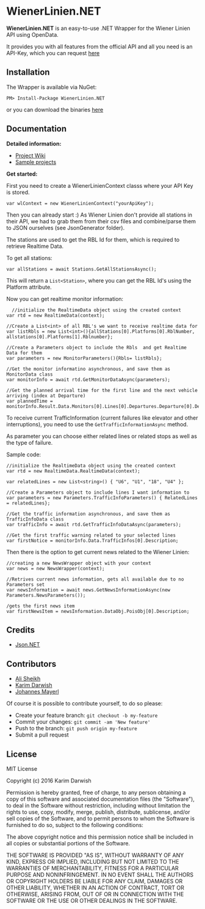 WienerLinien.NET 
=================

**WienerLinien.NET** is an easy-to-use .NET Wrapper for the Wiener Linien API using OpenData. 

It provides you with all features from the official API and all you need is an API-Key, which you can request [here](https://www.wien.gv.at/formularserver2/user/formular.aspx?pid=3b49a23de1ff43efbc45ae85faee31db&pn=B0718725a79fb40f4bb4b7e0d2d49f1d1)


Installation
-------------

The Wrapper is available via NuGet: 
	

    PM> Install-Package WienerLinien.NET
    
or you can download the binaries [here](https://github.com/KarimDarwish/Wiener-Linien-.NET/releases)


Documentation
-------------------

**Detailed information:**

 - [Project Wiki](https://github.com/KarimDarwish/Wiener-Linien-.NET/wiki)
 - [Sample projects](https://github.com/KarimDarwish/Wiener-Linien-.NET)

**Get started:**

First you need to create a WienerLinienContext classs where your API Key is stored.

    var wlContext = new WienerLinienContext("yourApiKey");
    
Then you can already start :)
As Wiener Linien don't provide all stations in their API, we had to grab them from their csv files and combine/parse them to JSON ourselves (see JsonGenerator folder).

The stations are used to get the RBL Id for them, which is required to retrieve Realtime Data.

To get all stations:

    var allStations = await Stations.GetAllStationsAsync();
This will return a `List<Station>`, where you can get the RBL Id's using the Platform attribute.

Now you can get realtime monitor information:

      //initialize the RealtimeData object using the created context
    var rtd = new RealtimeData(context);
    
    //Create a List<int> of all RBL's we want to receive realtime data for
    var listRbls = new List<int>(){allStations[0].Platforms[0].RblNumber, allstations[0].Platforms[1].Rblnumber};
    
    //Create a Parameters object to include the Rbls  and get Realtime Data for them
    var parameters = new MonitorParameters(){Rbls= listRbls};
    
    //Get the monitor informatino asynchronous, and save them as MonitorData class
    var monitorInfo = await rtd.GetMonitorDataAsync(parameters);
    
    //Get the planned arrival time for the first line and the next vehicle arriving (index at Departure)
    var plannedTime = monitorInfo.Result.Data.Monitors[0].Lines[0].Departures.Departure[0].DepartureTime.TimePlanned;

To receive current TrafficInformation (current failures like elevator and other interruptions), you need to use the `GetTrafficInformationAsync` method.

As parameter you can choose either related lines or related stops as well as the type of failure.

Sample code:

        
    //initialize the RealtimeData object using the created context
    var rtd = new RealtimeData.RealtimeData(context);
    
    var relatedLines = new List<string>() { "U6", "U1", "18", "U4" };
    
    //Create a Parameters object to include lines I want information to
    var parameters = new Parameters.TrafficInfoParameters() { RelatedLines = relatedLines};
    
    //Get the traffic information asynchronous, and save them as TrafficInfoData class
    var trafficInfo = await rtd.GetTrafficInfoDataAsync(parameters);
    
    //Get the first traffic warning related to your selected lines
    var firstNotice = monitorInfo.Data.TrafficInfos[0].Description;

Then there is the option to get current news related to the Wiener Linien:


    //creating a new NewsWrapper object with your context
    var news = new NewsWrapper(context);
    
    //Retrives current news information, gets all available due to no Parameters set
    var newsInformation = await news.GetNewsInformationAsync(new Parameters.NewsParameters());
    
    /gets the first news item
    var firstNewsItem = newsInformation.DataObj.PoisObj[0].Description;






Credits
-------------

 - [Json.NET](http://www.newtonsoft.com/json) 



Contributors
--------------------
 - [Ali Sheikh](https://github.com/alaeschaik)
 - [Karim Darwish](https://github.com/KarimDarwish)
 - [Johannes Mayerl](https://github.com/johannesMayerl)
 

Of course it is possible to contribute yourself, to do so please:

 - Create your feature branch: `git checkout -b my-feature`
 - Commit your changes: `git commit -am 'New feature'` 
 - Push to the branch: `git push origin my-feature` 
 - Submit a pull request

 

License
--------------

MIT License

Copyright (c) 2016 Karim Darwish

Permission is hereby granted, free of charge, to any person obtaining a copy of this software and associated documentation files (the "Software"), to deal in the Software without restriction, including without limitation the rights to use, copy, modify, merge, publish, distribute, sublicense, and/or sell copies of the Software, and to permit persons to whom the Software is furnished to do so, subject to the following conditions:

The above copyright notice and this permission notice shall be included in all copies or substantial portions of the Software.

THE SOFTWARE IS PROVIDED "AS IS", WITHOUT WARRANTY OF ANY KIND, EXPRESS OR IMPLIED, INCLUDING BUT NOT LIMITED TO THE WARRANTIES OF MERCHANTABILITY, FITNESS FOR A PARTICULAR PURPOSE AND NONINFRINGEMENT. IN NO EVENT SHALL THE AUTHORS OR COPYRIGHT HOLDERS BE LIABLE FOR ANY CLAIM, DAMAGES OR OTHER LIABILITY, WHETHER IN AN ACTION OF CONTRACT, TORT OR OTHERWISE, ARISING FROM, OUT OF OR IN CONNECTION WITH THE SOFTWARE OR THE USE OR OTHER DEALINGS IN THE SOFTWARE.



